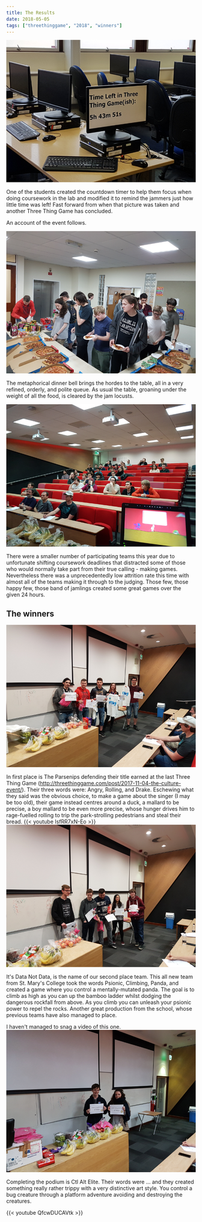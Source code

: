```yaml
---
title: The Results
date: 2018-05-05
tags: ["threethinggame", "2018", "winners"]
---
```

![alt text](/img/180504event/tick_tock.png "Countdown")

One of the students created the countdown timer to help them focus when doing coursework in the lab and modified it to remind the jammers just how little time was left! Fast forward from when that picture was taken and another Three Thing Game has concluded. 

An account of the event follows.

<!--more-->

![alt text](/img/180504event/food_queue.png "The business end of the food queue")

The metaphorical dinner bell brings the hordes to the table, all in a very refined, orderly, and polite queue. As usual the table, groaning under the weight of all the food, is cleared by the jam locusts.

![alt text](/img/180504event/survivors.png "The survivors")

There were a smaller number of participating teams this year due to unfortunate shifting coursework deadlines that distracted some of those who would normally take part from their true calling - making games. Nevertheless there was a unprecedentedly low attrition rate this time with almost all of the teams making it through to the judging. Those few, those happy few, those band of jamlings created some great games over the given 24 hours.

## The winners

![alt text](/img/180504event/first_place.png "First place")

In first place is The Parsenips defending their title earned at the last Three Thing Game (http://threethinggame.com/post/2017-11-04-the-culture-event/). Their three words were: Angry, Rolling, and Drake. Eschewing what they said was the obvious choice, to make a game about the singer (I may be too old), their game instead centres around a duck, a mallard to be precise, a boy mallard to be even more precise, whose hunger drives him to rage-fuelled rolling to trip the park-strolling pedestrians and steal their bread.
{{< youtube IsfRR7xN-Eo >}}
<br/>
![alt text](/img/180504event/second_place.png "Second place")

It's Data Not Data, is the name of our second place team. This all new team from St. Mary's College took the words Psionic, Climbing, Panda, and created a game where you control a mentally-mutated panda. The goal is to climb as high as you can up the bamboo ladder whilst dodging the dangerous rockfall from above. As you climb you can unleash your psionic power to repel the rocks. Another great production from the school, whose previous teams have also managed to place.

I haven't managed to snag a video of this one.
<br />
![alt text](/img/180504event/third_place.png "Third place")

Completing the podium is Ctl Alt Elite. Their words were ... and they created something really rather trippy with a very distinctive art style. You control a bug creature through a platform adventure avoiding and destroying the creatures.   

{{< youtube QfcwDUCAVtk >}}
<br/>